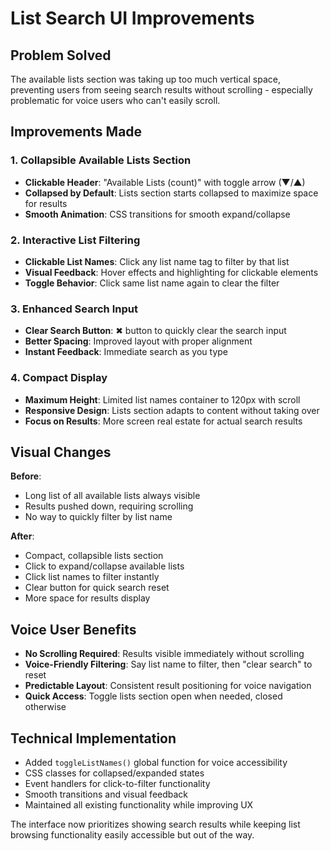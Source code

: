 # List Search UI Improvements

## Problem Solved
The available lists section was taking up too much vertical space, preventing users from seeing search results without scrolling - especially problematic for voice users who can't easily scroll.

## Improvements Made

### 1. **Collapsible Available Lists Section**
- **Clickable Header**: "Available Lists (count)" with toggle arrow (▼/▲)
- **Collapsed by Default**: Lists section starts collapsed to maximize space for results
- **Smooth Animation**: CSS transitions for smooth expand/collapse

### 2. **Interactive List Filtering**
- **Clickable List Names**: Click any list name tag to filter by that list
- **Visual Feedback**: Hover effects and highlighting for clickable elements
- **Toggle Behavior**: Click same list name again to clear the filter

### 3. **Enhanced Search Input**
- **Clear Search Button**: ✖ button to quickly clear the search input
- **Better Spacing**: Improved layout with proper alignment
- **Instant Feedback**: Immediate search as you type

### 4. **Compact Display**
- **Maximum Height**: Limited list names container to 120px with scroll
- **Responsive Design**: Lists section adapts to content without taking over
- **Focus on Results**: More screen real estate for actual search results

## Visual Changes

**Before**: 
- Long list of all available lists always visible
- Results pushed down, requiring scrolling
- No way to quickly filter by list name

**After**:
- Compact, collapsible lists section
- Click to expand/collapse available lists
- Click list names to filter instantly  
- Clear button for quick search reset
- More space for results display

## Voice User Benefits
- **No Scrolling Required**: Results visible immediately without scrolling
- **Voice-Friendly Filtering**: Say list name to filter, then "clear search" to reset
- **Predictable Layout**: Consistent result positioning for voice navigation
- **Quick Access**: Toggle lists section open when needed, closed otherwise

## Technical Implementation
- Added `toggleListNames()` global function for voice accessibility
- CSS classes for collapsed/expanded states
- Event handlers for click-to-filter functionality
- Smooth transitions and visual feedback
- Maintained all existing functionality while improving UX

The interface now prioritizes showing search results while keeping list browsing functionality easily accessible but out of the way.